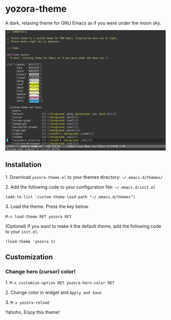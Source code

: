 # yozora-theme

A dark, relaxing theme for GNU Emacs as if you were under the moon sky.

![Screenshot](screenshot.png)

## Installation

1\. Download `yozora-theme.el` to your themes directory: `~/.emacs.d/themes/`

2\. Add the following code to your configuration file: `~/.emacs.d/init.el`

```elisp
(add-to-list 'custom-theme-load-path "~/.emacs.d/themes")
```
3\. Load the theme. Press the key below.

`M-x load-theme RET yozora RET`

(Optional) If you want to make it the default theme, add the following code to your `init.el`.

```elisp
(load-theme 'yozora t)
```

## Customization

### Change hero (cursor) color!

1\. `M-x customize-option RET yozora-hero-color RET`

2\. Change color in widget and `Apply and Save`

3\. `M-x yozora-reload`

Yahoho, Enjoy this theme!
